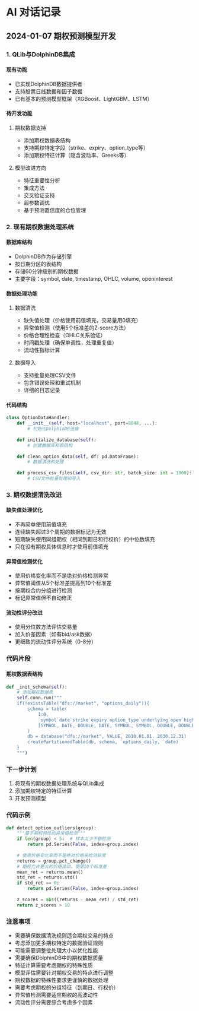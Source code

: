 # AI 对话记录

## 2024-01-07 期权预测模型开发

### 1. QLib与DolphinDB集成

#### 现有功能
- 已实现DolphinDB数据提供者
- 支持股票日线数据和因子数据
- 已有基本的预测模型框架（XGBoost、LightGBM、LSTM）

#### 待开发功能
1. 期权数据支持
   - 添加期权数据表结构
   - 支持期权特定字段（strike、expiry、option_type等）
   - 添加期权特征计算（隐含波动率、Greeks等）

2. 模型改进方向
   - 特征重要性分析
   - 集成方法
   - 交叉验证支持
   - 超参数调优
   - 基于预测置信度的仓位管理

### 2. 现有期权数据处理系统

#### 数据库结构
- DolphinDB作为存储引擎
- 按日期分区的表结构
- 存储60分钟级别的期权数据
- 主要字段：symbol, date, timestamp, OHLC, volume, openinterest

#### 数据处理功能
1. 数据清洗
   - 缺失值处理（价格使用前值填充，交易量用0填充）
   - 异常值检测（使用5个标准差的Z-score方法）
   - 价格合理性检查（OHLC关系验证）
   - 时间戳处理（确保单调性，处理重复值）
   - 流动性指标计算

2. 数据导入
   - 支持批量处理CSV文件
   - 包含错误处理和重试机制
   - 详细的日志记录

#### 代码结构
```python
class OptionDataHandler:
    def __init__(self, host="localhost", port=8848, ...):
        # 初始化DolphinDB连接
        
    def initialize_database(self):
        # 创建数据库和表结构
        
    def clean_option_data(self, df: pd.DataFrame):
        # 数据清洗和处理
        
    def process_csv_files(self, csv_dir: str, batch_size: int = 1000):
        # CSV文件批量处理和导入
```

### 3. 期权数据清洗改进

#### 缺失值处理优化
- 不再简单使用前值填充
- 连续缺失超过3个周期的数据标记为无效
- 短期缺失使用同组期权（相同到期日和行权价）的中位数填充
- 只在没有期权具体信息时才使用前值填充

#### 异常值检测优化
- 使用价格变化率而不是绝对价格检测异常
- 异常值阈值从5个标准差提高到10个标准差
- 按期权合约分组进行检测
- 标记异常值但不自动修正

#### 流动性评分改进
- 使用分位数方法评估交易量
- 加入价差因素（如有bid/ask数据）
- 更细致的流动性评分系统（0-8分）

### 代码片段

#### 期权数据表结构
```python
def _init_schema(self):
    # 添加期权数据表
    self.conn.run("""
    if(!existsTable("dfs://market", "options_daily")){
        schema = table(
            1:0, 
            `symbol`date`strike`expiry`option_type`underlying`open`high`low`close`volume`open_interest`implied_vol`delta`gamma`theta`vega,
            [SYMBOL, DATE, DOUBLE, DATE, SYMBOL, SYMBOL, DOUBLE, DOUBLE, DOUBLE, DOUBLE, LONG, LONG, DOUBLE, DOUBLE, DOUBLE, DOUBLE, DOUBLE]
        )
        db = database("dfs://market", VALUE, 2010.01.01..2030.12.31)
        createPartitionedTable(db, schema, `options_daily, `date)
    }
    """)
```

### 下一步计划
1. 将现有的期权数据处理系统与QLib集成
2. 添加期权特定的特征计算
3. 开发预测模型

### 代码示例
```python
def detect_option_outliers(group):
    """基于期权特性的异常值检测"""
    if len(group) < 5:  # 样本太少不做检测
        return pd.Series(False, index=group.index)
        
    # 使用价格变化率而不是绝对价格来检测异常
    returns = group.pct_change()
    # 期权允许更大的价格波动，使用10个标准差
    mean_ret = returns.mean()
    std_ret = returns.std()
    if std_ret == 0:
        return pd.Series(False, index=group.index)
        
    z_scores = abs((returns - mean_ret) / std_ret)
    return z_scores > 10
```

### 注意事项
- 需要确保数据清洗规则适合期权交易的特点
- 考虑添加更多期权特定的数据验证规则
- 可能需要调整批处理大小以优化性能
- 需要确保DolphinDB中的期权数据质量
- 特征计算需要考虑期权的特殊性质
- 模型评估需要针对期权交易的特点进行调整
- 期权数据的特殊性要求更谨慎的数据处理
- 需要考虑期权的分组特征（到期日、行权价）
- 异常值检测需要适应期权的高波动性
- 流动性评分需要综合考虑多个因素

